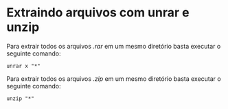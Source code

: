 # Extraindo arquivos com unrar e unzip

Para extrair todos os arquivos *.rar* em um mesmo diretório basta executar o seguinte comando:
```
unrar x "*"
```

Para extrair todos os arquivos *.zip* em um mesmo diretório basta executar o seguinte comando:
```
unzip "*"
```


